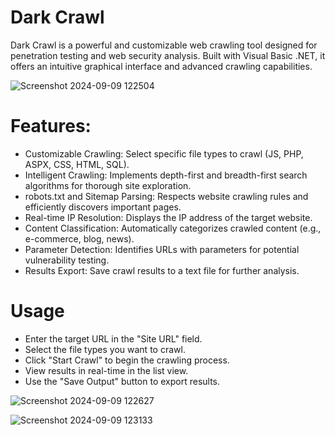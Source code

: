 # Dark Crawl

Dark Crawl is a powerful and customizable web crawling tool designed for penetration testing and web security analysis. Built with Visual Basic .NET, it offers an intuitive graphical interface and advanced crawling capabilities.


![Screenshot 2024-09-09 122504](https://github.com/user-attachments/assets/3b4c6622-f229-487d-9511-bd117c693d35)

# Features:

- Customizable Crawling: Select specific file types to crawl (JS, PHP, ASPX, CSS, HTML, SQL).
- Intelligent Crawling: Implements depth-first and breadth-first search algorithms for thorough site exploration.
- robots.txt and Sitemap Parsing: Respects website crawling rules and efficiently discovers important pages.
- Real-time IP Resolution: Displays the IP address of the target website.
- Content Classification: Automatically categorizes crawled content (e.g., e-commerce, blog, news).
- Parameter Detection: Identifies URLs with parameters for potential vulnerability testing.
- Results Export: Save crawl results to a text file for further analysis.


# Usage

- Enter the target URL in the "Site URL" field.
- Select the file types you want to crawl.
- Click "Start Crawl" to begin the crawling process.
- View results in real-time in the list view.
- Use the "Save Output" button to export results.

![Screenshot 2024-09-09 122627](https://github.com/user-attachments/assets/73489c1e-d6e8-4e88-9921-7a9376f2d24b)

![Screenshot 2024-09-09 123133](https://github.com/user-attachments/assets/8da65cf6-3105-49ef-9302-2238ac6372ea)


